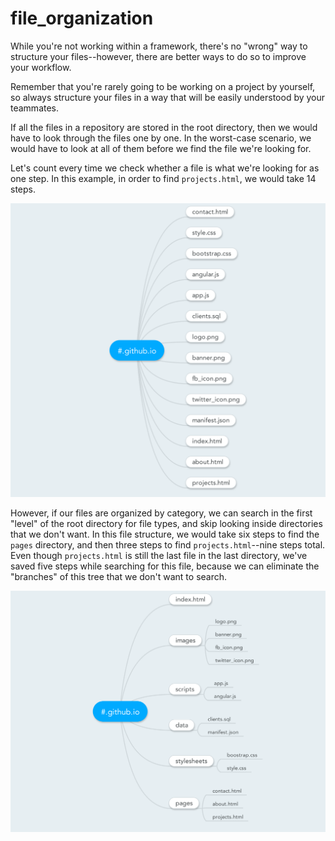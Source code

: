 # file_organization

While you're not working within a framework, there's no "wrong" way to structure your files--however, there are better ways to do so to improve your workflow.

Remember that you're rarely going to be working on a project by yourself, so always structure your files in a way that will be easily understood by your teammates.

If all the files in a repository are stored in the root directory, then we would have to look through the files one by one. In the worst-case scenario, we would have to look at all of them before we find the file we're looking for.

Let's count every time we check whether a file is what we're looking for as one step. In this example, in order to find `projects.html`, we would take 14 steps.

![alt text](linear_search.png "Linear search")

However, if our files are organized by category, we can search in the first "level" of the root directory for file types, and skip looking inside directories that we don't want. In this file structure, we would take six steps to find the `pages` directory, and then three steps to find `projects.html`--nine steps total. Even though `projects.html` is still the last file in the last directory, we've saved five steps while searching for this file, because we can eliminate the "branches" of this tree that we don't want to search.

![alt text](tree.png "File tree")